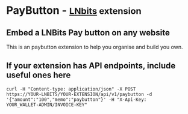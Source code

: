# PayButton - <small>[LNbits](https://github.com/lnbits/lnbits) extension</small>


<h2>Embed a LNBits Pay button on any website</h2>
This is an paybutton extension to help you organise and build you own.

<h2>If your extension has API endpoints, include useful ones here</h2>

<code>curl -H "Content-type: application/json" -X POST https://YOUR-LNBITS/YOUR-EXTENSION/api/v1/paybutton -d '{"amount":"100","memo":"paybutton"}' -H "X-Api-Key: YOUR_WALLET-ADMIN/INVOICE-KEY"</code>
